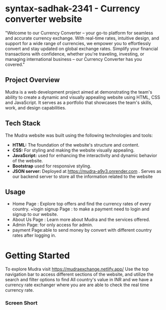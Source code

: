 # syntax-sadhak-2341  - Currency converter website
"Welcome to our Currency Converter – your go-to platform for seamless and accurate currency exchange. With real-time rates, intuitive design, and support for a wide range of currencies, we empower you to effortlessly convert and stay updated on global exchange rates. Simplify your financial transactions with confidence, whether you're traveling, investing, or managing international business – our Currency Converter has you covered."


## Project Overview
Mudra is a web development project aimed at demonstrating the team's ability to create a dynamic and visually appealing website using HTML, CSS and JavaScript. It serves as a portfolio that showcases the team's skills, work, and design capabilities.

## Tech Stack

The Mudra website was built using the following technologies and tools:

+ **HTML:** The foundation of the website's structure and content.
+ **CSS:** For styling and making the website visually appealing.
+ **JavaScript:** used for enhancing the interactivity and dynamic behavior of the website.
+ **Bootstrap** used for responsive styling.
+ **JSON server:**  Deployed at https://mudra-a9y3.onrender.com . Serves as our backend server to store all the information related to the website

## Usage
+ Home Page : Explore top offers and find the currency rates of every country.
+login signup Page : to make a payment need to login and signup to our website.
+ About Us Page : Learn more about Mudra and the services offered.
+ Admin Page: for only access for admin.
+ payment Page:able to send money by convert with different country rates after logging in.



# Getting Started
To explore Mudra visit https://mudraexchange.netlify.app/ Use the top navigation bar to access different sections of the website, and utilize the search and filter options to find All country's value in INR and we have a currency rate exchanger where you are are able to check the real time currency rate. 


### Screen Short



